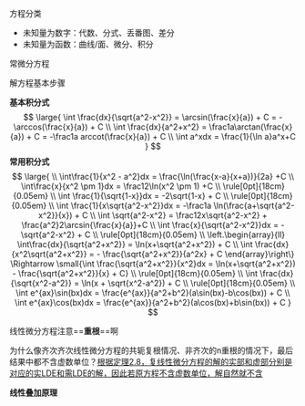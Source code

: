 方程分类

* 未知量为数字：代数、分式、丢番图、差分
* 未知量为函数：曲线/面、微分、积分



常微分方程

解方程基本步骤



**基本积分式**
$$
\large{
    \int \frac{dx}{\sqrt{a^2-x^2}} = \arcsin(\frac{x}{a}) + C = -\arccos(\frac{x}{a}) + C
    \\
    \int \frac{dx}{a^2+x^2} = \frac1a\arctan(\frac{x}{a}) + C = -\frac1a arccot(\frac{x}{a}) + C
    \\
    \int a^xdx = \frac{1}{\ln a}a^x+C
}
$$
**常用积分式**
$$
\large{
    \\
    \int\frac{1}{x^2 - a^2}dx = \frac{\ln(\frac{x-a}{x+a})}{2a} +C
    \\
    \int\frac{x}{x^2 \pm 1}dx = \frac12\ln(x^2 \pm 1) +C
    \\
    \rule[0pt]{18cm}{0.05em}
    \\
    \int \frac{1}{\sqrt{1-x}}dx = -2\sqrt{1-x} + C
    \\
    \rule[0pt]{18cm}{0.05em}
    \\
    \int \frac{1}{x\sqrt{a^2-x^2}}dx = -\frac1a \ln(\frac{a+\sqrt{a^2-x^2}}{x}) + C
    \\
    \int \sqrt{a^2-x^2} = \frac12x\sqrt{a^2-x^2} + \frac{a^2}2\arcsin{\frac{x}{a}}+C
    \\
    \int \frac{x}{\sqrt{a^2-x^2}}dx = -\sqrt{a^2-x^2} + C
    \\
    \rule[0pt]{18cm}{0.05em}
    \\
    \left.\begin{array}{ll}
        \int\frac{dx}{\sqrt{a^2+x^2}} = \ln(x+\sqrt{a^2+x^2}) + C
        \\
        \int \frac{dx}{x^2\sqrt{a^2+x^2}} = - \frac{\sqrt{a^2+x^2}}{a^2x} + C
    \end{array}\right\}
    \Rightarrow
    \small{\int \frac{\sqrt{a^2+x^2}}{x^2}dx = \ln(x+\sqrt{a^2+x^2}) - \frac{\sqrt{a^2+x^2}}{x} + C}
    \\
    \rule[0pt]{18cm}{0.05em}
    \\
    \int \frac{dx}{\sqrt{x^2-a^2}} = \ln(x + \sqrt{x^2-a^2}) + C
    \\
    \rule[0pt]{18cm}{0.05em}
    \\
    \int e^{ax}\sin(bx)dx = \frac{e^{ax}}{a^2+b^2}(a\sin(bx)-b\cos(bx)) + C
    \\
    \int e^{ax}\cos(bx)dx = \frac{e^{ax}}{a^2+b^2}(a\cos(bx)+b\sin(bx)) + C
}
$$



线性微分方程注意==**重根**==啊

为什么像齐次齐次线性微分方程的共轭复根情况、非齐次的n重根的情况下，最后结果中都不含虚数单位？<u>根据定理2.8，复线性微分方程的解的实部和虚部分别是对应的实LDE和需LDE的解，因此若原方程不含虚数单位，解自然就不含</u>



**线性叠加原理**

